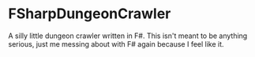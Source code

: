 FSharpDungeonCrawler
====================

A silly little dungeon crawler written in F#. This isn't meant to be anything serious, just me messing about with F# again because I feel like it.

